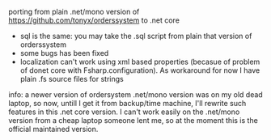 porting from plain .net/mono version of https://github.com/tonyx/orderssystem to .net core
- sql is the same: you may take the .sql script from plain that version of orderssystem
- some bugs has been fixed
- localization can't work using xml based properties (becasue of problem of donet core with Fsharp.configuration). As workaround for now I have plain .fs source files for strings

info: a newer version of ordersystem .net/mono version was on my old dead laptop, so now, untill I get it from backup/time machine, I'll rewrite such features in this .net core version. I can't work easily on the .net/mono version from a cheap laptop someone lent me, so at the moment this is the official maintained version.

